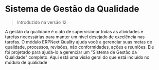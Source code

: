 # Sistema de Gestão da Qualidade




> 
> Introduzido na versão 12
> 
> 
> 


A gestão da qualidade é o ato de supervisionar todas as atividades e tarefas necessárias para manter um nível desejado de excelência nas tarefas. O módulo ERPNext Quality ajuda você a gerenciar suas metas de qualidade, processos, revisões, não conformidades, ações e reuniões. Ele foi projetado para ajudá-lo a gerenciar um "Sistema de Gestão da Qualidade" completo. Aqui está uma visão geral do que está incluído no módulo de qualidade



